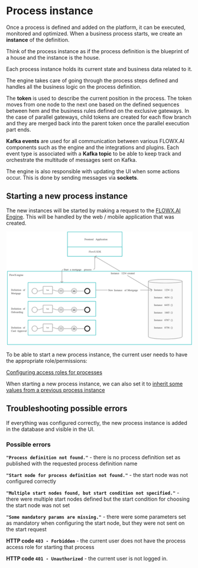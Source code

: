 # Process instance

Once a process is defined and added on the platform, it can be executed, monitored and optimized. When a business process starts, we create an **instance** of the definition.

Think of the process instance as if the process definition is the blueprint of a house and the instance is the house.

Each process instance holds its current state and business data related to it.

The engine takes care of going through the process steps defined and handles all the business logic on the process definition.

The **token** is used to describe the current position in the process. The token moves from one node to the next one based on the defined sequences between hem and the business rules defined on the exclusive gateways. In the case of parallel gateways, child tokens are created for each flow branch and they are merged back into the parent token once the parallel execution part ends.

**Kafka events** are used for all communication between various FLOWX.AI components such as the engine and the integrations and plugins. Each event type is associated with a **Kafka topic** to be able to keep track and orchestrate the multitude of messages sent on Kafka.

The engine is also responsible with updating the UI when some actions occur. This is done by sending messages via **sockets**.

## Starting a new process instance

The new instances will be started by making a request to the  [FLOWX.AI Engine](../../../platform-deep-dive/core-components/flowx-engine.md). This will be handled by the web / mobile application that was created.

![](../../img/process_instance_diagram.png)

To be able to start a new process instance, the current user needs to have the appropriate role/permissions:

[Configuring access roles for processes](../../../platform-deep-dive/platform-setup-guide/flowx-engine-setup-guide/configuring-access-roles-for-processes.md)

When starting a new process instance, we can also set it to [inherit some values from a previous process instance](../../../platform-deep-dive/core-components/flowx-engine.md#orchestration)
## Troubleshooting possible errors

If everything was configured correctly,  the new process instance is added in the database and visible in the UI.

### Possible errors

**`"Process definition not found."`** - there is no process definition set as published with the requested process definition name

**`"Start node for process definition not found."`** - the start node was not configured correctly

**`"Multiple start nodes found, but start condition not specified."`** - there were multiple start nodes defined but the start condition for choosing the start node was not set

**`"Some mandatory params are missing."`** - there were some parameters set as mandatory when configuring the start node, but they were not sent on the start request

**HTTP code `403 - Forbidden`** - the current user does not have the process access role for starting that process&#x20;

**HTTP code `401 - Unauthorized`** - the current user is not logged in.